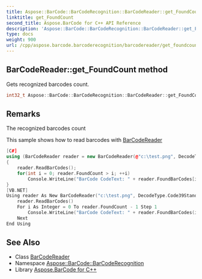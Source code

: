 ```yaml
---
title: Aspose::BarCode::BarCodeRecognition::BarCodeReader::get_FoundCount method
linktitle: get_FoundCount
second_title: Aspose.BarCode for C++ API Reference
description: 'Aspose::BarCode::BarCodeRecognition::BarCodeReader::get_FoundCount method. Gets recognized barcodes count in C++.'
type: docs
weight: 900
url: /cpp/aspose.barcode.barcoderecognition/barcodereader/get_foundcount/
---
```

## BarCodeReader::get_FoundCount method


Gets recognized barcodes count.

```cpp
int32_t Aspose::BarCode::BarCodeRecognition::BarCodeReader::get_FoundCount()
```

## Remarks


The recognized barcodes count




This sample shows how to read barcodes with [BarCodeReader](../)
```cpp
[C#]
using (BarCodeReader reader = new BarCodeReader(@"c:\test.png", DecodeType.Code39Standard, DecodeType.Code128))
{
    reader.ReadBarCodes();
    for(int i = 0; reader.FoundCount > i; ++i)
        Console.WriteLine("BarCode CodeText: " + reader.FoundBarCodes[i].CodeText);
}
[VB.NET]
Using reader As New BarCodeReader("c:\test.png", DecodeType.Code39Standard, DecodeType.Code128)
    reader.ReadBarCodes()
    For i As Integer = 0 To reader.FoundCount - 1 Step 1
        Console.WriteLine("BarCode CodeText: " + reader.FoundBarCodes(i).CodeText)
    Next
End Using
```

## See Also

* Class [BarCodeReader](../)
* Namespace [Aspose::BarCode::BarCodeRecognition](../../)
* Library [Aspose.BarCode for C++](../../../)

